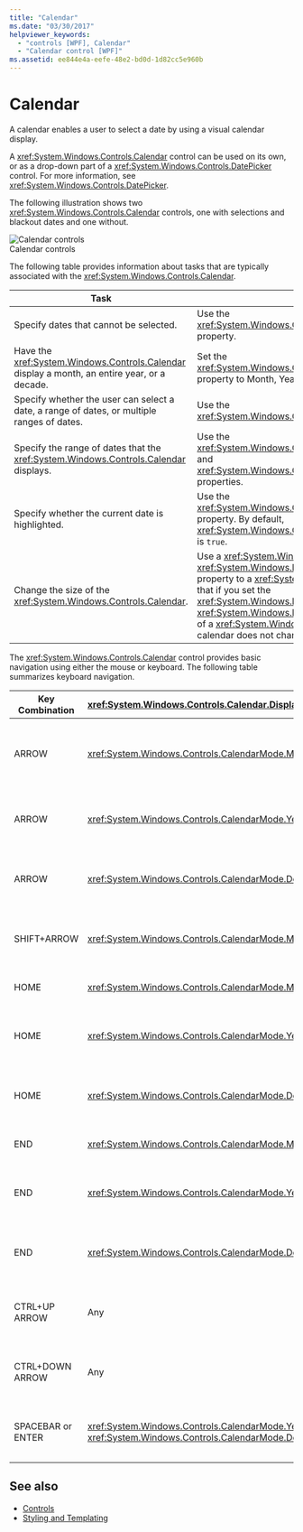 ```yaml
---
title: "Calendar"
ms.date: "03/30/2017"
helpviewer_keywords: 
  - "controls [WPF], Calendar"
  - "Calendar control [WPF]"
ms.assetid: ee844e4a-eefe-48e2-bd0d-1d82cc5e960b
---
```

# Calendar
A calendar enables a user to select a date by using a visual calendar display.  
  
 A <xref:System.Windows.Controls.Calendar> control can be used on its own, or as a drop-down part of a <xref:System.Windows.Controls.DatePicker> control. For more information, see <xref:System.Windows.Controls.DatePicker>.  
  
 The following illustration shows two <xref:System.Windows.Controls.Calendar> controls, one with selections and blackout dates and one without.  
  
 ![Calendar controls](../../../../docs/framework/wpf/controls/media/ndp-calendarcontrols.png "NDP_CalendarControls")  
Calendar controls  
  
 The following table provides information about tasks that are typically associated with the <xref:System.Windows.Controls.Calendar>.  
  
|Task|Implementation|  
|----------|--------------------|  
|Specify dates that cannot be selected.|Use the <xref:System.Windows.Controls.Calendar.BlackoutDates%2A> property.|  
|Have the <xref:System.Windows.Controls.Calendar> display a month, an entire year, or a decade.|Set the <xref:System.Windows.Controls.Calendar.DisplayMode%2A> property to Month, Year, or Decade.|  
|Specify whether the user can select a date, a range of dates, or multiple ranges of dates.|Use the <xref:System.Windows.Controls.Calendar.SelectionMode%2A>.|  
|Specify the range of dates that the <xref:System.Windows.Controls.Calendar> displays.|Use the <xref:System.Windows.Controls.Calendar.DisplayDateStart%2A> and <xref:System.Windows.Controls.Calendar.DisplayDateEnd%2A> properties.|  
|Specify whether the current date is highlighted.|Use the <xref:System.Windows.Controls.Calendar.IsTodayHighlighted%2A> property. By default, <xref:System.Windows.Controls.Calendar.IsTodayHighlighted%2A> is `true`.|  
|Change the size of the <xref:System.Windows.Controls.Calendar>.|Use a <xref:System.Windows.Controls.Viewbox> or set the <xref:System.Windows.FrameworkElement.LayoutTransform%2A> property to a <xref:System.Windows.Media.ScaleTransform>. Note that if you set the <xref:System.Windows.FrameworkElement.Width%2A> and <xref:System.Windows.FrameworkElement.Height%2A> properties of a <xref:System.Windows.Controls.Calendar>, the actual calendar does not change its size.|  
  
 The <xref:System.Windows.Controls.Calendar> control provides basic navigation using either the mouse or keyboard. The following table summarizes keyboard navigation.  
  
|Key Combination|<xref:System.Windows.Controls.Calendar.DisplayMode%2A>|Action|  
|---------------------|-----------------------------------------------------------------------------------------------------------------------------------------------------------|------------|  
|ARROW|<xref:System.Windows.Controls.CalendarMode.Month>|Changes the <xref:System.Windows.Controls.Calendar.SelectedDate%2A> property if the <xref:System.Windows.Controls.Calendar.SelectionMode%2A> property is not set to <xref:System.Windows.Controls.CalendarSelectionMode.None>.|  
|ARROW|<xref:System.Windows.Controls.CalendarMode.Year>|Changes the month of the <xref:System.Windows.Controls.Calendar.DisplayDate%2A> property. Note that the <xref:System.Windows.Controls.Calendar.SelectedDate%2A> does not change.|  
|ARROW|<xref:System.Windows.Controls.CalendarMode.Decade>|Changes the year of the <xref:System.Windows.Controls.Calendar.DisplayDate%2A>. Note that the <xref:System.Windows.Controls.Calendar.SelectedDate%2A> does not change.|  
|SHIFT+ARROW|<xref:System.Windows.Controls.CalendarMode.Month>|If <xref:System.Windows.Controls.Calendar.SelectionMode%2A> is not set to <xref:System.Windows.Controls.CalendarSelectionMode.SingleDate> or <xref:System.Windows.Controls.CalendarSelectionMode.None>, extends the range of selected dates.|  
|HOME|<xref:System.Windows.Controls.CalendarMode.Month>|Changes the <xref:System.Windows.Controls.Calendar.SelectedDate%2A> to the first day of the current month.|  
|HOME|<xref:System.Windows.Controls.CalendarMode.Year>|Changes the month of the <xref:System.Windows.Controls.Calendar.DisplayDate%2A> to the first month of the year. The <xref:System.Windows.Controls.Calendar.SelectedDate%2A> does not change.|  
|HOME|<xref:System.Windows.Controls.CalendarMode.Decade>|Changes the year of the <xref:System.Windows.Controls.Calendar.DisplayDate%2A> to the first year of the decade. The <xref:System.Windows.Controls.Calendar.SelectedDate%2A> does not change.|  
|END|<xref:System.Windows.Controls.CalendarMode.Month>|Changes the <xref:System.Windows.Controls.Calendar.SelectedDate%2A> to the last day of the current month.|  
|END|<xref:System.Windows.Controls.CalendarMode.Year>|Changes the month of the <xref:System.Windows.Controls.Calendar.DisplayDate%2A> to the last month of the year. The <xref:System.Windows.Controls.Calendar.SelectedDate%2A> does not change.|  
|END|<xref:System.Windows.Controls.CalendarMode.Decade>|Changes the year of the <xref:System.Windows.Controls.Calendar.DisplayDate%2A> to the last year of the decade. The <xref:System.Windows.Controls.Calendar.SelectedDate%2A> does not change.|  
|CTRL+UP ARROW|Any|Switches to the next larger <xref:System.Windows.Controls.Calendar.DisplayMode%2A>. If <xref:System.Windows.Controls.Calendar.DisplayMode%2A> is already <xref:System.Windows.Controls.CalendarMode.Decade>, no action.|  
|CTRL+DOWN ARROW|Any|Switches to the next smaller <xref:System.Windows.Controls.Calendar.DisplayMode%2A>. If <xref:System.Windows.Controls.Calendar.DisplayMode%2A> is already <xref:System.Windows.Controls.CalendarMode.Month>, no action.|  
|SPACEBAR or ENTER|<xref:System.Windows.Controls.CalendarMode.Year> or <xref:System.Windows.Controls.CalendarMode.Decade>|Switches <xref:System.Windows.Controls.Calendar.DisplayMode%2A> to the <xref:System.Windows.Controls.CalendarMode.Month> or <xref:System.Windows.Controls.CalendarMode.Year> represented by focused item.|  
  
## See also
- [Controls](../../../../docs/framework/wpf/controls/index.md)
- [Styling and Templating](../../../../docs/framework/wpf/controls/styling-and-templating.md)
